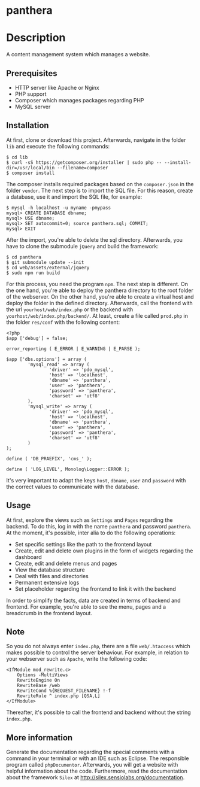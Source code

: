 panthera
============

# Description
A content management system which manages a website.

## Prerequisites
+ HTTP server like Apache or Nginx
+ PHP support
+ Composer which manages packages regarding PHP
+ MySQL server

## Installation
At first, clone or download this project. Afterwards, navigate in the folder `lib` and execute the following commands:
```
$ cd lib
$ curl -sS https://getcomposer.org/installer | sudo php -- --install-dir=/usr/local/bin --filename=composer
$ composer install
```
The composer installs required packages based on the `composer.json` in the folder `vendor`. The next step is to import the SQL file. For this reason, create a database, use it and import the SQL file, for example:
```
$ mysql -h localhost -u myname -pmypass
mysql> CREATE DATABASE dbname;
mysql> USE dbname;
mysql> SET autocommit=0; source panthera.sql; COMMIT;
mysql> EXIT
```
After the import, you're able to delete the sql directory. Afterwards, you have to clone the submodule `jQuery` and build the framework:
```
$ cd panthera
$ git submodule update --init
$ cd web/assets/external/jquery
$ sudo npm run build
```
For this process, you need the program `npm`. The next step is different. On the one hand, you're able to deploy the panthera directory to the root folder of the webserver. On the other hand, you're able to create a virtual host and deploy the folder in the defined directory. Afterwards, call the frontend with the url `yourhost/web/index.php` or the backend with `yourhost/web/index.php/backend/`.
At least, create a file called `prod.php` in the folder `res/conf` with the following content:
```
<?php
$app ['debug'] = false;

error_reporting ( E_ERROR | E_WARNING | E_PARSE );

$app ['dbs.options'] = array (
		'mysql_read' => array (
				'driver' => 'pdo_mysql',
				'host' => 'localhost',
				'dbname' => 'panthera',
				'user' => 'panthera',
				'password' => 'panthera',
				'charset' => 'utf8' 
		),
		'mysql_write' => array (
				'driver' => 'pdo_mysql',
				'host' => 'localhost',
				'dbname' => 'panthera',
				'user' => 'panthera',
				'password' => 'panthera',
				'charset' => 'utf8' 
		) 
);

define ( 'DB_PRAEFIX', 'cms_' );

define ( 'LOG_LEVEL', Monolog\Logger::ERROR );
```
It's very important to adapt the keys `host`, `dbname`, `user` and `password` with the correct values to communicate with the database.

## Usage
At first, explore the views such as `Settings` and `Pages` regarding the backend. To do this, log in with the name `panthera` and password `panthera`. At the moment, it's possible, inter alia to do the following operations:
+ Set specific settings like the path to the frontend layout
+ Create, edit and delete own plugins in the form of widgets regarding the dashboard
+ Create, edit and delete menus and pages
+ View the database structure
+ Deal with files and directories
+ Permanent extensive logs
+ Set placeholder regarding the frontend to link it with the backend

In order to simplify the facts, data are created in terms of backend and frontend. For example, you're able to see the menu, pages and a breadcrumb in the frontend layout.

## Note
So you do not always enter `index.php`, there are a file `web/.htaccess` which makes possible to control the server behaviour. For example, in relation to your webserver such as `Apache`, write the following code:
```
<IfModule mod_rewrite.c>
    Options -MultiViews
    RewriteEngine On
    RewriteBase /web
    RewriteCond %{REQUEST_FILENAME} !-f
    RewriteRule ^ index.php [QSA,L]
</IfModule>
```
Thereafter, it's possible to call the frontend and backend without the string `index.php`.

## More information
Generate the documentation regarding the special comments with a command in your terminal or with an IDE such as Eclipse. The responsible program called `phpDocumentor`.
Afterwards, you will get a website with helpful information about the code. Furthermore, read the documentation about the framework `Silex` at http://silex.sensiolabs.org/documentation.